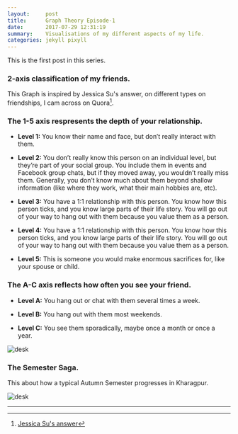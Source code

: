 ```yaml
---
layout:     post
title:      Graph Theory Episode-1
date:       2017-07-29 12:31:19
summary:    Visualisations of my different aspects of my life.
categories: jekyll pixyll
---
```


This is the first post in this series.

### 2-axis classification of my friends.

This Graph is inspired by Jessica Su's answer, on different types on friendships, I cam across on Quora[^1].

### The 1-5 axis respresents the depth of your relationship.

* __Level 1:__ You know their name and face, but don’t really interact with them.

* __Level 2:__ You don’t really know this person on an individual level, but they’re part of your social group. You include them in events and Facebook group chats, but if they moved away, you wouldn’t really miss them. Generally, you don’t know much about them beyond shallow information (like where they work, what their main hobbies are, etc).

* __Level 3:__ You have a 1:1 relationship with this person. You know how this person ticks, and you know large parts of their life story. You will go out of your way to hang out with them because you value them as a person.

* __Level 4:__ You have a 1:1 relationship with this person. You know how this person ticks, and you know large parts of their life story. You will go out of your way to hang out with them because you value them as a person.

* __Level 5:__ This is someone you would make enormous sacrifices for, like your spouse or child.

### The A-C axis reflects how often you see your friend.

* __Level A:__ You hang out or chat with them several times a week.

* __Level B:__ You hang out with them most weekends.

* __Level C:__ You see them sporadically, maybe once a month or once a year.

![desk](https://pranavkhadpe.github.io/blog/images/Untitled-2.png)

### The Semester Saga.

This about how a typical Autumn Semester progresses in Kharagpur.

![desk](https://pranavkhadpe.github.io/blog/images/Attendancevssyllabus.png)

---

[^1]: [Jessica Su's answer](https://www.quora.com/What-are-the-different-types-of-friendships/answer/Jessica-Su?srid=2Hof) 
